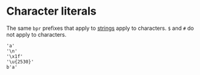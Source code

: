# Character literals

The same `bpr` prefixes that apply to [strings](./string.md) apply to characters. `$` and `#` do not apply to characters.

```
'a'
'\n'
'\x1f'
'\u{2530}'
b'a'
```
